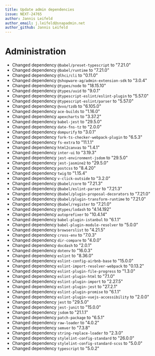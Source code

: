 ```yaml
---
title: Update admin dependencies
issue: NEXT-24765
author: Jannis Leifeld
author_email: j.leifeld@snapadmin.net
author_github: Jannis Leifeld
---
```

# Administration
* Changed dependency `@babel/preset-typescript` to "7.21.0"
* Changed dependency `@babel/runtime` to "7.21.0"
* Changed dependency `@lhci/cli` to "0.11.0"
* Changed dependency `@shopware-ag/admin-extension-sdk` to "3.0.4"
* Changed dependency `@types/node` to "18.15.10"
* Changed dependency `@types/uuid` to "9.0.1"
* Changed dependency `@typescript-eslint/eslint-plugin` to "5.57.0"
* Changed dependency `@typescript-eslint/parser` to "5.57.0"
* Changed dependency `@vvo/tzdb` to "6.105.0"
* Changed dependency `ace-builds` to "1.16.0"
* Changed dependency `apexcharts` to "3.37.2"
* Changed dependency `babel-jest` to "29.5.0"
* Changed dependency `date-fns-tz` to "2.0.0"
* Changed dependency `dompurify` to "3.0.1"
* Changed dependency `fork-ts-checker-webpack-plugin` to "6.5.3"
* Changed dependency `fs-extra` to "11.1.1"
* Changed dependency `html2canvas` to "1.4.1"
* Changed dependency `inter-ui` to "3.19.3"
* Changed dependency `jest-environment-jsdom` to "29.5.0"
* Changed dependency `jest-jasmine2` to "29.5.0"
* Changed dependency `postcss` to "8.4.20"
* Changed dependency `twig` to "1.15.4"
* Changed dependency `v-click-outside` to "3.2.0"
* Changed dependency `@babel/core` to "7.21.3"
* Changed dependency `@babel/eslint-parser` to "7.21.3"
* Changed dependency `@babel/plugin-proposal-decorators` to "7.21.0"
* Changed dependency `@babel/plugin-transform-runtime` to "7.21.0"
* Changed dependency `@babel/register` to "7.21.0"
* Changed dependency `@types/lodash` to "4.14.192"
* Changed dependency `autoprefixer` to "10.4.14"
* Changed dependency `babel-plugin-istanbul` to "6.1.1"
* Changed dependency `babel-plugin-module-resolver` to "5.0.0"
* Changed dependency `browserslist` to "4.21.5"
* Changed dependency `cross-env` to "7.0.3"
* Changed dependency `dir-compare` to "4.0.0"
* Changed dependency `docdash` to "2.0.1"
* Changed dependency `dotenv` to "16.0.3"
* Changed dependency `eslint` to "8.36.0"
* Changed dependency `eslint-config-airbnb-base` to "15.0.0"
* Changed dependency `eslint-import-resolver-webpack` to "0.13.2"
* Changed dependency `eslint-plugin-file-progress` to "1.3.0"
* Changed dependency `eslint-plugin-html` to "7.1.0"
* Changed dependency `eslint-plugin-import` to "2.27.5"
* Changed dependency `eslint-plugin-jest` to "27.2.1"
* Changed dependency `eslint-plugin-promise` to "6.1.1"
* Changed dependency `eslint-plugin-vuejs-accessibility` to "2.0.0"
* Changed dependency `jest` to "29.5.0"
* Changed dependency `jest-junit` to "15.0.0"
* Changed dependency `jsdom` to "21.1.1"
* Changed dependency `patch-package` to "6.5.1"
* Changed dependency `raw-loader` to "4.0.2"
* Changed dependency `semver` to "7.3.8"
* Changed dependency `string-replace-loader` to "2.3.0"
* Changed dependency `stylelint-config-standard` to "26.0.0"
* Changed dependency `stylelint-config-standard-scss` to "5.0.0"
* Changed dependency `typescript` to "5.0.2"
